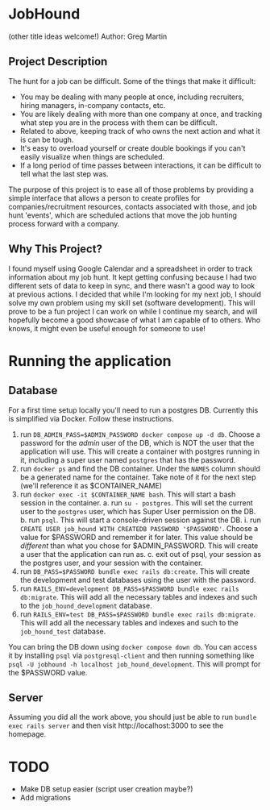 # JobHound
(other title ideas welcome!)
Author: Greg Martin

## Project Description
The hunt for a job can be difficult. Some of the things that make it difficult:
* You may be dealing with many people at once, including recruiters, hiring managers, in-company contacts, etc.
* You are likely dealing with more than one company at once, and tracking what step you are in the process with them can be difficult.
* Related to above, keeping track of who owns the next action and what it is can be tough.
* It's easy to overload yourself or create double bookings if you can't easily visualize when things are scheduled.
* If a long period of time passes between interactions, it can be difficult to tell what the last step was.

The purpose of this project is to ease all of those problems by providing a simple interface that allows a person to create profiles for companies/recruitment resources, contacts associated with those, and job hunt 'events', which are scheduled actions that move the job hunting process forward with a company.

## Why This Project?
I found myself using Google Calendar and a spreadsheet in order to track information about my job hunt. It kept getting confusing because I had two different sets of data to keep in sync, and there wasn't a good way to look at previous actions. I decided that while I'm looking for my next job, I should solve my own problem using my skill set (software development). This will prove to be a fun project I can work on while I continue my search, and will hopefully become a good showcase of what I am capable of to others. Who knows, it might even be useful enough for someone to use!

# Running the application
## Database
For a first time setup locally you'll need to run a postgres DB. Currently this is simplified via Docker. Follow these instructions.
1. run `DB_ADMIN_PASS=$ADMIN_PASSWORD docker compose up -d db`. Choose a password for the _admin_ user of the DB, which is NOT the user that the application will use. This will create a container with postgres running in it, including a super user named `postgres` that has the password.
2. run `docker ps` and find the DB container. Under the `NAMES` column should be a generated name for the container. Take note of it for the next step (we'll reference it as $CONTAINER_NAME)
3. run `docker exec -it $CONTAINER_NAME bash`. This will start a bash session in the container.
  a. run `su - postgres`. This will set the current user to the `postgres` user, which has Super User permission on the DB.
  b. run `psql`. This will start a console-driven session against the DB.
    i. run `CREATE USER job_hound WITH CREATEDB PASSWORD '$PASSWORD'`. Choose a value for $PASSWORD and remember it for later. This value should be _different_ than what you chose for $ADMIN_PASSWORD. This will create a user that the application can run as.
  c. exit out of psql, your session as the postgres user, and your session with the container.
4. run `DB_PASS=$PASSWORD bundle exec rails db:create`. This will create the development and test databases using the user with the password.
5. run `RAILS_ENV=development DB_PASS=$PASSWORD bundle exec rails db:migrate`. This will add all the necessary tables and indexes and such to the `job_hound_development` database.
6. run `RAILS_ENV=test DB_PASS=$PASSWORD bundle exec rails db:migrate`. This will add all the necessary tables and indexes and such to the `job_hound_test` database.

You can bring the DB down using `docker compose down db`. You can access it by installing `psql` via `postgresql-client` and then running something like `psql -U jobhound -h localhost job_hound_development`. This will prompt for the $PASSWORD value.

## Server
Assuming you did all the work above, you should just be able to run `bundle exec rails server` and then visit http://localhost:3000 to see the homepage.

# TODO
* Make DB setup easier (script user creation maybe?)
* Add migrations